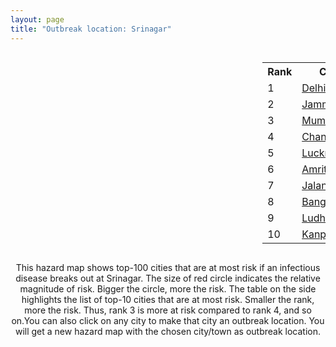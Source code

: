 ```yaml
---
layout: page
title: "Outbreak location: Srinagar"
---
```

<div style="width: 100%; overflow: auto;">
<div style="width: 75%; float: left;">
<div id="mapid">
<script src="https://buda-magenta.github.io/hazard_map/load_map.js"></script>

<script>
var marker_outbreak = L.marker([34.074744, 74.820444],{"autoPan": true}).addTo(map); marker_outbreak.bindTooltip("Srinagar").openTooltip();

var circle_1 = L.circle([28.651718, 77.221939], {"pane": "markerPane", "color": "red", "fill": true, "fillOpacity": 0.2, "fillRule": "evenodd", "lineCap": "round", "lineJoin": "round", "opacity": 1.0, "radius": 166592, "stroke": true, "weight": 3}).addTo(map);
circle_1.bindTooltip("Delhi<br>rank: 1<br>hazard index: 0.166592")
circle_1.bindPopup('<a href="https://buda-magenta.github.io/hazard_map/Delhi">Delhi</a>')

var circle_2 = L.circle([32.718561, 74.858092], {"pane": "markerPane", "color": "red", "fill": true, "fillOpacity": 0.2, "fillRule": "evenodd", "lineCap": "round", "lineJoin": "round", "opacity": 1.0, "radius": 147656, "stroke": true, "weight": 3}).addTo(map);
circle_2.bindTooltip("Jammu<br>rank: 2<br>hazard index: 0.147657")
circle_2.bindPopup('<a href="https://buda-magenta.github.io/hazard_map/Jammu">Jammu</a>')

var circle_3 = L.circle([19.075990, 72.877393], {"pane": "markerPane", "color": "red", "fill": true, "fillOpacity": 0.2, "fillRule": "evenodd", "lineCap": "round", "lineJoin": "round", "opacity": 1.0, "radius": 15763, "stroke": true, "weight": 3}).addTo(map);
circle_3.bindTooltip("Mumbai<br>rank: 3<br>hazard index: 0.015764")
circle_3.bindPopup('<a href="https://buda-magenta.github.io/hazard_map/Mumbai">Mumbai</a>')

var circle_4 = L.circle([30.733442, 76.779714], {"pane": "markerPane", "color": "red", "fill": true, "fillOpacity": 0.2, "fillRule": "evenodd", "lineCap": "round", "lineJoin": "round", "opacity": 1.0, "radius": 15520, "stroke": true, "weight": 3}).addTo(map);
circle_4.bindTooltip("Chandigarh<br>rank: 4<br>hazard index: 0.015520")
circle_4.bindPopup('<a href="https://buda-magenta.github.io/hazard_map/Chandigarh">Chandigarh</a>')

var circle_5 = L.circle([26.838100, 80.934600], {"pane": "markerPane", "color": "red", "fill": true, "fillOpacity": 0.2, "fillRule": "evenodd", "lineCap": "round", "lineJoin": "round", "opacity": 1.0, "radius": 6561, "stroke": true, "weight": 3}).addTo(map);
circle_5.bindTooltip("Lucknow<br>rank: 5<br>hazard index: 0.006561")
circle_5.bindPopup('<a href="https://buda-magenta.github.io/hazard_map/Lucknow">Lucknow</a>')

var circle_6 = L.circle([31.634308, 74.873679], {"pane": "markerPane", "color": "red", "fill": true, "fillOpacity": 0.2, "fillRule": "evenodd", "lineCap": "round", "lineJoin": "round", "opacity": 1.0, "radius": 6454, "stroke": true, "weight": 3}).addTo(map);
circle_6.bindTooltip("Amritsar<br>rank: 6<br>hazard index: 0.006455")
circle_6.bindPopup('<a href="https://buda-magenta.github.io/hazard_map/Amritsar">Amritsar</a>')

var circle_7 = L.circle([31.292011, 75.568058], {"pane": "markerPane", "color": "red", "fill": true, "fillOpacity": 0.2, "fillRule": "evenodd", "lineCap": "round", "lineJoin": "round", "opacity": 1.0, "radius": 5134, "stroke": true, "weight": 3}).addTo(map);
circle_7.bindTooltip("Jalandhar<br>rank: 7<br>hazard index: 0.005135")
circle_7.bindPopup('<a href="https://buda-magenta.github.io/hazard_map/Jalandhar">Jalandhar</a>')

var circle_8 = L.circle([12.979120, 77.591300], {"pane": "markerPane", "color": "red", "fill": true, "fillOpacity": 0.2, "fillRule": "evenodd", "lineCap": "round", "lineJoin": "round", "opacity": 1.0, "radius": 4652, "stroke": true, "weight": 3}).addTo(map);
circle_8.bindTooltip("Bangalore<br>rank: 8<br>hazard index: 0.004652")
circle_8.bindPopup('<a href="https://buda-magenta.github.io/hazard_map/Bangalore">Bangalore</a>')

var circle_9 = L.circle([30.909016, 75.851601], {"pane": "markerPane", "color": "red", "fill": true, "fillOpacity": 0.2, "fillRule": "evenodd", "lineCap": "round", "lineJoin": "round", "opacity": 1.0, "radius": 4503, "stroke": true, "weight": 3}).addTo(map);
circle_9.bindTooltip("Ludhiana<br>rank: 9<br>hazard index: 0.004503")
circle_9.bindPopup('<a href="https://buda-magenta.github.io/hazard_map/Ludhiana">Ludhiana</a>')

var circle_10 = L.circle([26.460914, 80.321759], {"pane": "markerPane", "color": "red", "fill": true, "fillOpacity": 0.2, "fillRule": "evenodd", "lineCap": "round", "lineJoin": "round", "opacity": 1.0, "radius": 3174, "stroke": true, "weight": 3}).addTo(map);
circle_10.bindTooltip("Kanpur<br>rank: 10<br>hazard index: 0.003174")
circle_10.bindPopup('<a href="https://buda-magenta.github.io/hazard_map/Kanpur">Kanpur</a>')

var circle_11 = L.circle([28.428262, 77.002700], {"pane": "markerPane", "color": "red", "fill": true, "fillOpacity": 0.2, "fillRule": "evenodd", "lineCap": "round", "lineJoin": "round", "opacity": 1.0, "radius": 2355, "stroke": true, "weight": 3}).addTo(map);
circle_11.bindTooltip("Gurgaon<br>rank: 11<br>hazard index: 0.002355")
circle_11.bindPopup('<a href="https://buda-magenta.github.io/hazard_map/Gurgaon">Gurgaon</a>')

var circle_12 = L.circle([32.301710, 75.658642], {"pane": "markerPane", "color": "red", "fill": true, "fillOpacity": 0.2, "fillRule": "evenodd", "lineCap": "round", "lineJoin": "round", "opacity": 1.0, "radius": 2247, "stroke": true, "weight": 3}).addTo(map);
circle_12.bindTooltip("Pathankot<br>rank: 12<br>hazard index: 0.002247")
circle_12.bindPopup('<a href="https://buda-magenta.github.io/hazard_map/Pathankot">Pathankot</a>')

var circle_13 = L.circle([28.402979, 77.310384], {"pane": "markerPane", "color": "red", "fill": true, "fillOpacity": 0.2, "fillRule": "evenodd", "lineCap": "round", "lineJoin": "round", "opacity": 1.0, "radius": 2161, "stroke": true, "weight": 3}).addTo(map);
circle_13.bindTooltip("Faridabad<br>rank: 13<br>hazard index: 0.002162")
circle_13.bindPopup('<a href="https://buda-magenta.github.io/hazard_map/Faridabad">Faridabad</a>')

var circle_14 = L.circle([22.541418, 88.357691], {"pane": "markerPane", "color": "red", "fill": true, "fillOpacity": 0.2, "fillRule": "evenodd", "lineCap": "round", "lineJoin": "round", "opacity": 1.0, "radius": 1867, "stroke": true, "weight": 3}).addTo(map);
circle_14.bindTooltip("Kolkata<br>rank: 14<br>hazard index: 0.001867")
circle_14.bindPopup('<a href="https://buda-magenta.github.io/hazard_map/Kolkata">Kolkata</a>')

var circle_15 = L.circle([25.531031, 78.652689], {"pane": "markerPane", "color": "red", "fill": true, "fillOpacity": 0.2, "fillRule": "evenodd", "lineCap": "round", "lineJoin": "round", "opacity": 1.0, "radius": 1779, "stroke": true, "weight": 3}).addTo(map);
circle_15.bindTooltip("Jhansi<br>rank: 15<br>hazard index: 0.001780")
circle_15.bindPopup('<a href="https://buda-magenta.github.io/hazard_map/Jhansi">Jhansi</a>')

var circle_16 = L.circle([28.901090, 76.580194], {"pane": "markerPane", "color": "red", "fill": true, "fillOpacity": 0.2, "fillRule": "evenodd", "lineCap": "round", "lineJoin": "round", "opacity": 1.0, "radius": 1714, "stroke": true, "weight": 3}).addTo(map);
circle_16.bindTooltip("Rohtak<br>rank: 16<br>hazard index: 0.001714")
circle_16.bindPopup('<a href="https://buda-magenta.github.io/hazard_map/Rohtak">Rohtak</a>')

var circle_17 = L.circle([23.021624, 72.579707], {"pane": "markerPane", "color": "red", "fill": true, "fillOpacity": 0.2, "fillRule": "evenodd", "lineCap": "round", "lineJoin": "round", "opacity": 1.0, "radius": 1599, "stroke": true, "weight": 3}).addTo(map);
circle_17.bindTooltip("Ahmedabad<br>rank: 17<br>hazard index: 0.001599")
circle_17.bindPopup('<a href="https://buda-magenta.github.io/hazard_map/Ahmedabad">Ahmedabad</a>')

var circle_18 = L.circle([28.863842, 78.805778], {"pane": "markerPane", "color": "red", "fill": true, "fillOpacity": 0.2, "fillRule": "evenodd", "lineCap": "round", "lineJoin": "round", "opacity": 1.0, "radius": 1502, "stroke": true, "weight": 3}).addTo(map);
circle_18.bindTooltip("Moradabad<br>rank: 18<br>hazard index: 0.001502")
circle_18.bindPopup('<a href="https://buda-magenta.github.io/hazard_map/Moradabad">Moradabad</a>')

var circle_19 = L.circle([30.325565, 78.043681], {"pane": "markerPane", "color": "red", "fill": true, "fillOpacity": 0.2, "fillRule": "evenodd", "lineCap": "round", "lineJoin": "round", "opacity": 1.0, "radius": 1500, "stroke": true, "weight": 3}).addTo(map);
circle_19.bindTooltip("Dehradun<br>rank: 19<br>hazard index: 0.001501")
circle_19.bindPopup('<a href="https://buda-magenta.github.io/hazard_map/Dehradun">Dehradun</a>')

var circle_20 = L.circle([29.000653, 77.768229], {"pane": "markerPane", "color": "red", "fill": true, "fillOpacity": 0.2, "fillRule": "evenodd", "lineCap": "round", "lineJoin": "round", "opacity": 1.0, "radius": 1450, "stroke": true, "weight": 3}).addTo(map);
circle_20.bindTooltip("Meerut<br>rank: 20<br>hazard index: 0.001451")
circle_20.bindPopup('<a href="https://buda-magenta.github.io/hazard_map/Meerut">Meerut</a>')

var circle_21 = L.circle([29.988077, 77.508130], {"pane": "markerPane", "color": "red", "fill": true, "fillOpacity": 0.2, "fillRule": "evenodd", "lineCap": "round", "lineJoin": "round", "opacity": 1.0, "radius": 1120, "stroke": true, "weight": 3}).addTo(map);
circle_21.bindTooltip("Saharanpur<br>rank: 21<br>hazard index: 0.001120")
circle_21.bindPopup('<a href="https://buda-magenta.github.io/hazard_map/Saharanpur">Saharanpur</a>')

var circle_22 = L.circle([25.609324, 85.123525], {"pane": "markerPane", "color": "red", "fill": true, "fillOpacity": 0.2, "fillRule": "evenodd", "lineCap": "round", "lineJoin": "round", "opacity": 1.0, "radius": 1081, "stroke": true, "weight": 3}).addTo(map);
circle_22.bindTooltip("Patna<br>rank: 22<br>hazard index: 0.001081")
circle_22.bindPopup('<a href="https://buda-magenta.github.io/hazard_map/Patna">Patna</a>')

var circle_23 = L.circle([27.175255, 78.009816], {"pane": "markerPane", "color": "red", "fill": true, "fillOpacity": 0.2, "fillRule": "evenodd", "lineCap": "round", "lineJoin": "round", "opacity": 1.0, "radius": 1053, "stroke": true, "weight": 3}).addTo(map);
circle_23.bindTooltip("Agra<br>rank: 23<br>hazard index: 0.001054")
circle_23.bindPopup('<a href="https://buda-magenta.github.io/hazard_map/Agra">Agra</a>')

var circle_24 = L.circle([17.388786, 78.461065], {"pane": "markerPane", "color": "red", "fill": true, "fillOpacity": 0.2, "fillRule": "evenodd", "lineCap": "round", "lineJoin": "round", "opacity": 1.0, "radius": 1053, "stroke": true, "weight": 3}).addTo(map);
circle_24.bindTooltip("Hyderabad<br>rank: 24<br>hazard index: 0.001053")
circle_24.bindPopup('<a href="https://buda-magenta.github.io/hazard_map/Hyderabad">Hyderabad</a>')

var circle_25 = L.circle([26.915458, 75.818982], {"pane": "markerPane", "color": "red", "fill": true, "fillOpacity": 0.2, "fillRule": "evenodd", "lineCap": "round", "lineJoin": "round", "opacity": 1.0, "radius": 1022, "stroke": true, "weight": 3}).addTo(map);
circle_25.bindTooltip("Jaipur<br>rank: 25<br>hazard index: 0.001022")
circle_25.bindPopup('<a href="https://buda-magenta.github.io/hazard_map/Jaipur">Jaipur</a>')

var circle_26 = L.circle([27.876990, 78.137290], {"pane": "markerPane", "color": "red", "fill": true, "fillOpacity": 0.2, "fillRule": "evenodd", "lineCap": "round", "lineJoin": "round", "opacity": 1.0, "radius": 964, "stroke": true, "weight": 3}).addTo(map);
circle_26.bindTooltip("Aligarh<br>rank: 26<br>hazard index: 0.000964")
circle_26.bindPopup('<a href="https://buda-magenta.github.io/hazard_map/Aligarh">Aligarh</a>')

var circle_27 = L.circle([29.003314, 77.016732], {"pane": "markerPane", "color": "red", "fill": true, "fillOpacity": 0.2, "fillRule": "evenodd", "lineCap": "round", "lineJoin": "round", "opacity": 1.0, "radius": 957, "stroke": true, "weight": 3}).addTo(map);
circle_27.bindTooltip("Sonipat<br>rank: 27<br>hazard index: 0.000957")
circle_27.bindPopup('<a href="https://buda-magenta.github.io/hazard_map/Sonipat">Sonipat</a>')

var circle_28 = L.circle([28.733400, 77.298600], {"pane": "markerPane", "color": "red", "fill": true, "fillOpacity": 0.2, "fillRule": "evenodd", "lineCap": "round", "lineJoin": "round", "opacity": 1.0, "radius": 951, "stroke": true, "weight": 3}).addTo(map);
circle_28.bindTooltip("Loni<br>rank: 28<br>hazard index: 0.000951")
circle_28.bindPopup('<a href="https://buda-magenta.github.io/hazard_map/Loni">Loni</a>')

var circle_29 = L.circle([13.083694, 80.270186], {"pane": "markerPane", "color": "red", "fill": true, "fillOpacity": 0.2, "fillRule": "evenodd", "lineCap": "round", "lineJoin": "round", "opacity": 1.0, "radius": 917, "stroke": true, "weight": 3}).addTo(map);
circle_29.bindTooltip("Chennai<br>rank: 29<br>hazard index: 0.000918")
circle_29.bindPopup('<a href="https://buda-magenta.github.io/hazard_map/Chennai">Chennai</a>')

var circle_30 = L.circle([18.521428, 73.854454], {"pane": "markerPane", "color": "red", "fill": true, "fillOpacity": 0.2, "fillRule": "evenodd", "lineCap": "round", "lineJoin": "round", "opacity": 1.0, "radius": 895, "stroke": true, "weight": 3}).addTo(map);
circle_30.bindTooltip("Pune<br>rank: 30<br>hazard index: 0.000896")
circle_30.bindPopup('<a href="https://buda-magenta.github.io/hazard_map/Pune">Pune</a>')

var circle_31 = L.circle([19.194329, 72.970178], {"pane": "markerPane", "color": "red", "fill": true, "fillOpacity": 0.2, "fillRule": "evenodd", "lineCap": "round", "lineJoin": "round", "opacity": 1.0, "radius": 881, "stroke": true, "weight": 3}).addTo(map);
circle_31.bindTooltip("Thane<br>rank: 31<br>hazard index: 0.000882")
circle_31.bindPopup('<a href="https://buda-magenta.github.io/hazard_map/Thane">Thane</a>')

var circle_32 = L.circle([25.438130, 81.833800], {"pane": "markerPane", "color": "red", "fill": true, "fillOpacity": 0.2, "fillRule": "evenodd", "lineCap": "round", "lineJoin": "round", "opacity": 1.0, "radius": 769, "stroke": true, "weight": 3}).addTo(map);
circle_32.bindTooltip("Allahabad<br>rank: 32<br>hazard index: 0.000769")
circle_32.bindPopup('<a href="https://buda-magenta.github.io/hazard_map/Allahabad">Allahabad</a>')

var circle_33 = L.circle([28.660965, 76.834676], {"pane": "markerPane", "color": "red", "fill": true, "fillOpacity": 0.2, "fillRule": "evenodd", "lineCap": "round", "lineJoin": "round", "opacity": 1.0, "radius": 755, "stroke": true, "weight": 3}).addTo(map);
circle_33.bindTooltip("Bahadurgarh<br>rank: 33<br>hazard index: 0.000756")
circle_33.bindPopup('<a href="https://buda-magenta.github.io/hazard_map/Bahadurgarh">Bahadurgarh</a>')

var circle_34 = L.circle([29.391275, 76.977168], {"pane": "markerPane", "color": "red", "fill": true, "fillOpacity": 0.2, "fillRule": "evenodd", "lineCap": "round", "lineJoin": "round", "opacity": 1.0, "radius": 699, "stroke": true, "weight": 3}).addTo(map);
circle_34.bindTooltip("Panipat<br>rank: 34<br>hazard index: 0.000700")
circle_34.bindPopup('<a href="https://buda-magenta.github.io/hazard_map/Panipat">Panipat</a>')

var circle_35 = L.circle([26.296772, 73.035143], {"pane": "markerPane", "color": "red", "fill": true, "fillOpacity": 0.2, "fillRule": "evenodd", "lineCap": "round", "lineJoin": "round", "opacity": 1.0, "radius": 676, "stroke": true, "weight": 3}).addTo(map);
circle_35.bindTooltip("Jodhpur<br>rank: 35<br>hazard index: 0.000676")
circle_35.bindPopup('<a href="https://buda-magenta.github.io/hazard_map/Jodhpur">Jodhpur</a>')

var circle_36 = L.circle([30.384367, 76.770421], {"pane": "markerPane", "color": "red", "fill": true, "fillOpacity": 0.2, "fillRule": "evenodd", "lineCap": "round", "lineJoin": "round", "opacity": 1.0, "radius": 656, "stroke": true, "weight": 3}).addTo(map);
circle_36.bindTooltip("Ambala<br>rank: 36<br>hazard index: 0.000656")
circle_36.bindPopup('<a href="https://buda-magenta.github.io/hazard_map/Ambala">Ambala</a>')

var circle_37 = L.circle([30.883006, 75.869732], {"pane": "markerPane", "color": "red", "fill": true, "fillOpacity": 0.2, "fillRule": "evenodd", "lineCap": "round", "lineJoin": "round", "opacity": 1.0, "radius": 654, "stroke": true, "weight": 3}).addTo(map);
circle_37.bindTooltip("S.A.S. Nagar<br>rank: 37<br>hazard index: 0.000654")
circle_37.bindPopup('<a href="https://buda-magenta.github.io/hazard_map/S.A.S._Nagar">S.A.S. Nagar</a>')

var circle_38 = L.circle([28.753900, 77.399900], {"pane": "markerPane", "color": "red", "fill": true, "fillOpacity": 0.2, "fillRule": "evenodd", "lineCap": "round", "lineJoin": "round", "opacity": 1.0, "radius": 639, "stroke": true, "weight": 3}).addTo(map);
circle_38.bindTooltip("Khora<br>rank: 38<br>hazard index: 0.000640")
circle_38.bindPopup('<a href="https://buda-magenta.github.io/hazard_map/Khora">Khora</a>')

var circle_39 = L.circle([25.335649, 83.007629], {"pane": "markerPane", "color": "red", "fill": true, "fillOpacity": 0.2, "fillRule": "evenodd", "lineCap": "round", "lineJoin": "round", "opacity": 1.0, "radius": 557, "stroke": true, "weight": 3}).addTo(map);
circle_39.bindTooltip("Varanasi<br>rank: 39<br>hazard index: 0.000557")
circle_39.bindPopup('<a href="https://buda-magenta.github.io/hazard_map/Varanasi">Varanasi</a>')

var circle_40 = L.circle([29.301826, 76.338471], {"pane": "markerPane", "color": "red", "fill": true, "fillOpacity": 0.2, "fillRule": "evenodd", "lineCap": "round", "lineJoin": "round", "opacity": 1.0, "radius": 542, "stroke": true, "weight": 3}).addTo(map);
circle_40.bindTooltip("Jind<br>rank: 40<br>hazard index: 0.000543")
circle_40.bindPopup('<a href="https://buda-magenta.github.io/hazard_map/Jind">Jind</a>')

var circle_41 = L.circle([28.457876, 79.405571], {"pane": "markerPane", "color": "red", "fill": true, "fillOpacity": 0.2, "fillRule": "evenodd", "lineCap": "round", "lineJoin": "round", "opacity": 1.0, "radius": 537, "stroke": true, "weight": 3}).addTo(map);
circle_41.bindTooltip("Bareilly<br>rank: 41<br>hazard index: 0.000538")
circle_41.bindPopup('<a href="https://buda-magenta.github.io/hazard_map/Bareilly">Bareilly</a>')

var circle_42 = L.circle([15.398403, 73.812918], {"pane": "markerPane", "color": "red", "fill": true, "fillOpacity": 0.2, "fillRule": "evenodd", "lineCap": "round", "lineJoin": "round", "opacity": 1.0, "radius": 534, "stroke": true, "weight": 3}).addTo(map);
circle_42.bindTooltip("Vasco Da Gama<br>rank: 42<br>hazard index: 0.000534")
circle_42.bindPopup('<a href="https://buda-magenta.github.io/hazard_map/Vasco_Da_Gama">Vasco Da Gama</a>')

var circle_43 = L.circle([26.180598, 91.753943], {"pane": "markerPane", "color": "red", "fill": true, "fillOpacity": 0.2, "fillRule": "evenodd", "lineCap": "round", "lineJoin": "round", "opacity": 1.0, "radius": 524, "stroke": true, "weight": 3}).addTo(map);
circle_43.bindTooltip("Guwahati<br>rank: 43<br>hazard index: 0.000525")
circle_43.bindPopup('<a href="https://buda-magenta.github.io/hazard_map/Guwahati">Guwahati</a>')

var circle_44 = L.circle([29.448006, 77.740685], {"pane": "markerPane", "color": "red", "fill": true, "fillOpacity": 0.2, "fillRule": "evenodd", "lineCap": "round", "lineJoin": "round", "opacity": 1.0, "radius": 518, "stroke": true, "weight": 3}).addTo(map);
circle_44.bindTooltip("Muzaffarnagar<br>rank: 44<br>hazard index: 0.000518")
circle_44.bindPopup('<a href="https://buda-magenta.github.io/hazard_map/Muzaffarnagar">Muzaffarnagar</a>')

var circle_45 = L.circle([31.608574, 75.846442], {"pane": "markerPane", "color": "red", "fill": true, "fillOpacity": 0.2, "fillRule": "evenodd", "lineCap": "round", "lineJoin": "round", "opacity": 1.0, "radius": 504, "stroke": true, "weight": 3}).addTo(map);
circle_45.bindTooltip("Hoshiarpur<br>rank: 45<br>hazard index: 0.000504")
circle_45.bindPopup('<a href="https://buda-magenta.github.io/hazard_map/Hoshiarpur">Hoshiarpur</a>')

var circle_46 = L.circle([28.740613, 77.835426], {"pane": "markerPane", "color": "red", "fill": true, "fillOpacity": 0.2, "fillRule": "evenodd", "lineCap": "round", "lineJoin": "round", "opacity": 1.0, "radius": 489, "stroke": true, "weight": 3}).addTo(map);
circle_46.bindTooltip("Hapur<br>rank: 46<br>hazard index: 0.000490")
circle_46.bindPopup('<a href="https://buda-magenta.github.io/hazard_map/Hapur">Hapur</a>')

var circle_47 = L.circle([29.680327, 76.989625], {"pane": "markerPane", "color": "red", "fill": true, "fillOpacity": 0.2, "fillRule": "evenodd", "lineCap": "round", "lineJoin": "round", "opacity": 1.0, "radius": 481, "stroke": true, "weight": 3}).addTo(map);
circle_47.bindTooltip("Karnal<br>rank: 47<br>hazard index: 0.000481")
circle_47.bindPopup('<a href="https://buda-magenta.github.io/hazard_map/Karnal">Karnal</a>')

var circle_48 = L.circle([28.570784, 77.327107], {"pane": "markerPane", "color": "red", "fill": true, "fillOpacity": 0.2, "fillRule": "evenodd", "lineCap": "round", "lineJoin": "round", "opacity": 1.0, "radius": 474, "stroke": true, "weight": 3}).addTo(map);
circle_48.bindTooltip("Noida<br>rank: 48<br>hazard index: 0.000474")
circle_48.bindPopup('<a href="https://buda-magenta.github.io/hazard_map/Noida">Noida</a>')

var circle_49 = L.circle([23.258486, 77.401989], {"pane": "markerPane", "color": "red", "fill": true, "fillOpacity": 0.2, "fillRule": "evenodd", "lineCap": "round", "lineJoin": "round", "opacity": 1.0, "radius": 464, "stroke": true, "weight": 3}).addTo(map);
circle_49.bindTooltip("Bhopal<br>rank: 49<br>hazard index: 0.000465")
circle_49.bindPopup('<a href="https://buda-magenta.github.io/hazard_map/Bhopal">Bhopal</a>')

var circle_50 = L.circle([28.794068, 79.185930], {"pane": "markerPane", "color": "red", "fill": true, "fillOpacity": 0.2, "fillRule": "evenodd", "lineCap": "round", "lineJoin": "round", "opacity": 1.0, "radius": 440, "stroke": true, "weight": 3}).addTo(map);
circle_50.bindTooltip("Rampur<br>rank: 50<br>hazard index: 0.000441")
circle_50.bindPopup('<a href="https://buda-magenta.github.io/hazard_map/Rampur">Rampur</a>')

var circle_51 = L.circle([21.149813, 79.082056], {"pane": "markerPane", "color": "red", "fill": true, "fillOpacity": 0.2, "fillRule": "evenodd", "lineCap": "round", "lineJoin": "round", "opacity": 1.0, "radius": 435, "stroke": true, "weight": 3}).addTo(map);
circle_51.bindTooltip("Nagpur<br>rank: 51<br>hazard index: 0.000436")
circle_51.bindPopup('<a href="https://buda-magenta.github.io/hazard_map/Nagpur">Nagpur</a>')

var circle_52 = L.circle([27.177366, 78.389912], {"pane": "markerPane", "color": "red", "fill": true, "fillOpacity": 0.2, "fillRule": "evenodd", "lineCap": "round", "lineJoin": "round", "opacity": 1.0, "radius": 431, "stroke": true, "weight": 3}).addTo(map);
circle_52.bindTooltip("Firozabad<br>rank: 52<br>hazard index: 0.000432")
circle_52.bindPopup('<a href="https://buda-magenta.github.io/hazard_map/Firozabad">Firozabad</a>')

var circle_53 = L.circle([20.266777, 85.843559], {"pane": "markerPane", "color": "red", "fill": true, "fillOpacity": 0.2, "fillRule": "evenodd", "lineCap": "round", "lineJoin": "round", "opacity": 1.0, "radius": 424, "stroke": true, "weight": 3}).addTo(map);
circle_53.bindTooltip("Bhubaneswar<br>rank: 53<br>hazard index: 0.000424")
circle_53.bindPopup('<a href="https://buda-magenta.github.io/hazard_map/Bhubaneswar">Bhubaneswar</a>')

var circle_54 = L.circle([27.633333, 77.583333], {"pane": "markerPane", "color": "red", "fill": true, "fillOpacity": 0.2, "fillRule": "evenodd", "lineCap": "round", "lineJoin": "round", "opacity": 1.0, "radius": 404, "stroke": true, "weight": 3}).addTo(map);
circle_54.bindTooltip("Mathura<br>rank: 54<br>hazard index: 0.000404")
circle_54.bindPopup('<a href="https://buda-magenta.github.io/hazard_map/Mathura">Mathura</a>')

var circle_55 = L.circle([28.015929, 73.317137], {"pane": "markerPane", "color": "red", "fill": true, "fillOpacity": 0.2, "fillRule": "evenodd", "lineCap": "round", "lineJoin": "round", "opacity": 1.0, "radius": 398, "stroke": true, "weight": 3}).addTo(map);
circle_55.bindTooltip("Bikaner<br>rank: 55<br>hazard index: 0.000398")
circle_55.bindPopup('<a href="https://buda-magenta.github.io/hazard_map/Bikaner">Bikaner</a>')

var circle_56 = L.circle([23.370035, 85.325013], {"pane": "markerPane", "color": "red", "fill": true, "fillOpacity": 0.2, "fillRule": "evenodd", "lineCap": "round", "lineJoin": "round", "opacity": 1.0, "radius": 385, "stroke": true, "weight": 3}).addTo(map);
circle_56.bindTooltip("Ranchi<br>rank: 56<br>hazard index: 0.000386")
circle_56.bindPopup('<a href="https://buda-magenta.github.io/hazard_map/Ranchi">Ranchi</a>')

var circle_57 = L.circle([29.938447, 78.145298], {"pane": "markerPane", "color": "red", "fill": true, "fillOpacity": 0.2, "fillRule": "evenodd", "lineCap": "round", "lineJoin": "round", "opacity": 1.0, "radius": 357, "stroke": true, "weight": 3}).addTo(map);
circle_57.bindTooltip("Haridwar<br>rank: 57<br>hazard index: 0.000357")
circle_57.bindPopup('<a href="https://buda-magenta.github.io/hazard_map/Haridwar">Haridwar</a>')

var circle_58 = L.circle([30.179115, 75.047102], {"pane": "markerPane", "color": "red", "fill": true, "fillOpacity": 0.2, "fillRule": "evenodd", "lineCap": "round", "lineJoin": "round", "opacity": 1.0, "radius": 341, "stroke": true, "weight": 3}).addTo(map);
circle_58.bindTooltip("Bathinda<br>rank: 58<br>hazard index: 0.000342")
circle_58.bindPopup('<a href="https://buda-magenta.github.io/hazard_map/Bathinda">Bathinda</a>')

var circle_59 = L.circle([26.698885, 88.320030], {"pane": "markerPane", "color": "red", "fill": true, "fillOpacity": 0.2, "fillRule": "evenodd", "lineCap": "round", "lineJoin": "round", "opacity": 1.0, "radius": 340, "stroke": true, "weight": 3}).addTo(map);
circle_59.bindTooltip("Bagdogra<br>rank: 59<br>hazard index: 0.000340")
circle_59.bindPopup('<a href="https://buda-magenta.github.io/hazard_map/Bagdogra">Bagdogra</a>')

var circle_60 = L.circle([22.720362, 75.868200], {"pane": "markerPane", "color": "red", "fill": true, "fillOpacity": 0.2, "fillRule": "evenodd", "lineCap": "round", "lineJoin": "round", "opacity": 1.0, "radius": 321, "stroke": true, "weight": 3}).addTo(map);
circle_60.bindTooltip("Indore<br>rank: 60<br>hazard index: 0.000322")
circle_60.bindPopup('<a href="https://buda-magenta.github.io/hazard_map/Indore">Indore</a>')

var circle_61 = L.circle([21.170200, 72.831100], {"pane": "markerPane", "color": "red", "fill": true, "fillOpacity": 0.2, "fillRule": "evenodd", "lineCap": "round", "lineJoin": "round", "opacity": 1.0, "radius": 321, "stroke": true, "weight": 3}).addTo(map);
circle_61.bindTooltip("Surat<br>rank: 61<br>hazard index: 0.000322")
circle_61.bindPopup('<a href="https://buda-magenta.github.io/hazard_map/Surat">Surat</a>')

var circle_62 = L.circle([28.195647, 76.616518], {"pane": "markerPane", "color": "red", "fill": true, "fillOpacity": 0.2, "fillRule": "evenodd", "lineCap": "round", "lineJoin": "round", "opacity": 1.0, "radius": 320, "stroke": true, "weight": 3}).addTo(map);
circle_62.bindTooltip("Rewari<br>rank: 62<br>hazard index: 0.000321")
circle_62.bindPopup('<a href="https://buda-magenta.github.io/hazard_map/Rewari">Rewari</a>')

var circle_63 = L.circle([31.819303, 75.199994], {"pane": "markerPane", "color": "red", "fill": true, "fillOpacity": 0.2, "fillRule": "evenodd", "lineCap": "round", "lineJoin": "round", "opacity": 1.0, "radius": 320, "stroke": true, "weight": 3}).addTo(map);
circle_63.bindTooltip("Batala<br>rank: 63<br>hazard index: 0.000320")
circle_63.bindPopup('<a href="https://buda-magenta.github.io/hazard_map/Batala">Batala</a>')

var circle_64 = L.circle([28.793170, 76.139128], {"pane": "markerPane", "color": "red", "fill": true, "fillOpacity": 0.2, "fillRule": "evenodd", "lineCap": "round", "lineJoin": "round", "opacity": 1.0, "radius": 316, "stroke": true, "weight": 3}).addTo(map);
circle_64.bindTooltip("Bhiwani<br>rank: 64<br>hazard index: 0.000317")
circle_64.bindPopup('<a href="https://buda-magenta.github.io/hazard_map/Bhiwani">Bhiwani</a>')

var circle_65 = L.circle([30.209087, 76.339872], {"pane": "markerPane", "color": "red", "fill": true, "fillOpacity": 0.2, "fillRule": "evenodd", "lineCap": "round", "lineJoin": "round", "opacity": 1.0, "radius": 308, "stroke": true, "weight": 3}).addTo(map);
circle_65.bindTooltip("Patiala<br>rank: 65<br>hazard index: 0.000309")
circle_65.bindPopup('<a href="https://buda-magenta.github.io/hazard_map/Patiala">Patiala</a>')

var circle_66 = L.circle([29.168807, 75.746110], {"pane": "markerPane", "color": "red", "fill": true, "fillOpacity": 0.2, "fillRule": "evenodd", "lineCap": "round", "lineJoin": "round", "opacity": 1.0, "radius": 299, "stroke": true, "weight": 3}).addTo(map);
circle_66.bindTooltip("Hisar<br>rank: 66<br>hazard index: 0.000300")
circle_66.bindPopup('<a href="https://buda-magenta.github.io/hazard_map/Hisar">Hisar</a>')

var circle_67 = L.circle([26.203725, 78.157363], {"pane": "markerPane", "color": "red", "fill": true, "fillOpacity": 0.2, "fillRule": "evenodd", "lineCap": "round", "lineJoin": "round", "opacity": 1.0, "radius": 286, "stroke": true, "weight": 3}).addTo(map);
circle_67.bindTooltip("Gwalior<br>rank: 67<br>hazard index: 0.000287")
circle_67.bindPopup('<a href="https://buda-magenta.github.io/hazard_map/Gwalior">Gwalior</a>')

var circle_68 = L.circle([9.931308, 76.267414], {"pane": "markerPane", "color": "red", "fill": true, "fillOpacity": 0.2, "fillRule": "evenodd", "lineCap": "round", "lineJoin": "round", "opacity": 1.0, "radius": 278, "stroke": true, "weight": 3}).addTo(map);
circle_68.bindTooltip("Kochi<br>rank: 68<br>hazard index: 0.000278")
circle_68.bindPopup('<a href="https://buda-magenta.github.io/hazard_map/Kochi">Kochi</a>')

var circle_69 = L.circle([27.639077, 76.614452], {"pane": "markerPane", "color": "red", "fill": true, "fillOpacity": 0.2, "fillRule": "evenodd", "lineCap": "round", "lineJoin": "round", "opacity": 1.0, "radius": 267, "stroke": true, "weight": 3}).addTo(map);
circle_69.bindTooltip("Alwar<br>rank: 69<br>hazard index: 0.000267")
circle_69.bindPopup('<a href="https://buda-magenta.github.io/hazard_map/Alwar">Alwar</a>')

var circle_70 = L.circle([25.196826, 76.000893], {"pane": "markerPane", "color": "red", "fill": true, "fillOpacity": 0.2, "fillRule": "evenodd", "lineCap": "round", "lineJoin": "round", "opacity": 1.0, "radius": 256, "stroke": true, "weight": 3}).addTo(map);
circle_70.bindTooltip("Kota<br>rank: 70<br>hazard index: 0.000256")
circle_70.bindPopup('<a href="https://buda-magenta.github.io/hazard_map/Kota">Kota</a>')

var circle_71 = L.circle([28.923397, 78.488317], {"pane": "markerPane", "color": "red", "fill": true, "fillOpacity": 0.2, "fillRule": "evenodd", "lineCap": "round", "lineJoin": "round", "opacity": 1.0, "radius": 252, "stroke": true, "weight": 3}).addTo(map);
circle_71.bindTooltip("Amroha<br>rank: 71<br>hazard index: 0.000253")
circle_71.bindPopup('<a href="https://buda-magenta.github.io/hazard_map/Amroha">Amroha</a>')

var circle_72 = L.circle([21.237947, 81.633683], {"pane": "markerPane", "color": "red", "fill": true, "fillOpacity": 0.2, "fillRule": "evenodd", "lineCap": "round", "lineJoin": "round", "opacity": 1.0, "radius": 242, "stroke": true, "weight": 3}).addTo(map);
circle_72.bindTooltip("Raipur<br>rank: 72<br>hazard index: 0.000242")
circle_72.bindPopup('<a href="https://buda-magenta.github.io/hazard_map/Raipur">Raipur</a>')

var circle_73 = L.circle([29.500882, 77.348383], {"pane": "markerPane", "color": "red", "fill": true, "fillOpacity": 0.2, "fillRule": "evenodd", "lineCap": "round", "lineJoin": "round", "opacity": 1.0, "radius": 225, "stroke": true, "weight": 3}).addTo(map);
circle_73.bindTooltip("Shamli<br>rank: 73<br>hazard index: 0.000225")
circle_73.bindPopup('<a href="https://buda-magenta.github.io/hazard_map/Shamli">Shamli</a>')

var circle_74 = L.circle([22.297314, 73.194257], {"pane": "markerPane", "color": "red", "fill": true, "fillOpacity": 0.2, "fillRule": "evenodd", "lineCap": "round", "lineJoin": "round", "opacity": 1.0, "radius": 221, "stroke": true, "weight": 3}).addTo(map);
circle_74.bindTooltip("Vadodara<br>rank: 74<br>hazard index: 0.000222")
circle_74.bindPopup('<a href="https://buda-magenta.github.io/hazard_map/Vadodara">Vadodara</a>')

var circle_75 = L.circle([18.627929, 73.800983], {"pane": "markerPane", "color": "red", "fill": true, "fillOpacity": 0.2, "fillRule": "evenodd", "lineCap": "round", "lineJoin": "round", "opacity": 1.0, "radius": 221, "stroke": true, "weight": 3}).addTo(map);
circle_75.bindTooltip("Pimpri Chinchwad<br>rank: 75<br>hazard index: 0.000221")
circle_75.bindPopup('<a href="https://buda-magenta.github.io/hazard_map/Pimpri_Chinchwad">Pimpri Chinchwad</a>')

var circle_76 = L.circle([12.305183, 76.655361], {"pane": "markerPane", "color": "red", "fill": true, "fillOpacity": 0.2, "fillRule": "evenodd", "lineCap": "round", "lineJoin": "round", "opacity": 1.0, "radius": 218, "stroke": true, "weight": 3}).addTo(map);
circle_76.bindTooltip("Mysore<br>rank: 76<br>hazard index: 0.000219")
circle_76.bindPopup('<a href="https://buda-magenta.github.io/hazard_map/Mysore">Mysore</a>')

var circle_77 = L.circle([20.011247, 73.790236], {"pane": "markerPane", "color": "red", "fill": true, "fillOpacity": 0.2, "fillRule": "evenodd", "lineCap": "round", "lineJoin": "round", "opacity": 1.0, "radius": 216, "stroke": true, "weight": 3}).addTo(map);
circle_77.bindTooltip("Nashik<br>rank: 77<br>hazard index: 0.000217")
circle_77.bindPopup('<a href="https://buda-magenta.github.io/hazard_map/Nashik">Nashik</a>')

var circle_78 = L.circle([27.265212, 77.369126], {"pane": "markerPane", "color": "red", "fill": true, "fillOpacity": 0.2, "fillRule": "evenodd", "lineCap": "round", "lineJoin": "round", "opacity": 1.0, "radius": 216, "stroke": true, "weight": 3}).addTo(map);
circle_78.bindTooltip("Bharatpur<br>rank: 78<br>hazard index: 0.000217")
circle_78.bindPopup('<a href="https://buda-magenta.github.io/hazard_map/Bharatpur">Bharatpur</a>')

var circle_79 = L.circle([29.154148, 77.305954], {"pane": "markerPane", "color": "red", "fill": true, "fillOpacity": 0.2, "fillRule": "evenodd", "lineCap": "round", "lineJoin": "round", "opacity": 1.0, "radius": 214, "stroke": true, "weight": 3}).addTo(map);
circle_79.bindTooltip("Baraut<br>rank: 79<br>hazard index: 0.000214")
circle_79.bindPopup('<a href="https://buda-magenta.github.io/hazard_map/Baraut">Baraut</a>')

var circle_80 = L.circle([26.671329, 83.364583], {"pane": "markerPane", "color": "red", "fill": true, "fillOpacity": 0.2, "fillRule": "evenodd", "lineCap": "round", "lineJoin": "round", "opacity": 1.0, "radius": 211, "stroke": true, "weight": 3}).addTo(map);
circle_80.bindTooltip("Gorakhpur<br>rank: 80<br>hazard index: 0.000211")
circle_80.bindPopup('<a href="https://buda-magenta.github.io/hazard_map/Gorakhpur">Gorakhpur</a>')

var circle_81 = L.circle([30.129326, 77.245483], {"pane": "markerPane", "color": "red", "fill": true, "fillOpacity": 0.2, "fillRule": "evenodd", "lineCap": "round", "lineJoin": "round", "opacity": 1.0, "radius": 200, "stroke": true, "weight": 3}).addTo(map);
circle_81.bindTooltip("Jagadhri<br>rank: 81<br>hazard index: 0.000201")
circle_81.bindPopup('<a href="https://buda-magenta.github.io/hazard_map/Jagadhri">Jagadhri</a>')

var circle_82 = L.circle([17.723128, 83.301284], {"pane": "markerPane", "color": "red", "fill": true, "fillOpacity": 0.2, "fillRule": "evenodd", "lineCap": "round", "lineJoin": "round", "opacity": 1.0, "radius": 200, "stroke": true, "weight": 3}).addTo(map);
circle_82.bindTooltip("Visakhapatnam<br>rank: 82<br>hazard index: 0.000200")
circle_82.bindPopup('<a href="https://buda-magenta.github.io/hazard_map/Visakhapatnam">Visakhapatnam</a>')

var circle_83 = L.circle([31.385241, 75.305523], {"pane": "markerPane", "color": "red", "fill": true, "fillOpacity": 0.2, "fillRule": "evenodd", "lineCap": "round", "lineJoin": "round", "opacity": 1.0, "radius": 196, "stroke": true, "weight": 3}).addTo(map);
circle_83.bindTooltip("Kapurthala<br>rank: 83<br>hazard index: 0.000197")
circle_83.bindPopup('<a href="https://buda-magenta.github.io/hazard_map/Kapurthala">Kapurthala</a>')

var circle_84 = L.circle([19.439885, 72.880383], {"pane": "markerPane", "color": "red", "fill": true, "fillOpacity": 0.2, "fillRule": "evenodd", "lineCap": "round", "lineJoin": "round", "opacity": 1.0, "radius": 189, "stroke": true, "weight": 3}).addTo(map);
circle_84.bindTooltip("Vasai<br>rank: 84<br>hazard index: 0.000190")
circle_84.bindPopup('<a href="https://buda-magenta.github.io/hazard_map/Vasai">Vasai</a>')

var circle_85 = L.circle([24.578721, 73.686257], {"pane": "markerPane", "color": "red", "fill": true, "fillOpacity": 0.2, "fillRule": "evenodd", "lineCap": "round", "lineJoin": "round", "opacity": 1.0, "radius": 185, "stroke": true, "weight": 3}).addTo(map);
circle_85.bindTooltip("Udaipur<br>rank: 85<br>hazard index: 0.000185")
circle_85.bindPopup('<a href="https://buda-magenta.github.io/hazard_map/Udaipur">Udaipur</a>')

var circle_86 = L.circle([26.250000, 81.250000], {"pane": "markerPane", "color": "red", "fill": true, "fillOpacity": 0.2, "fillRule": "evenodd", "lineCap": "round", "lineJoin": "round", "opacity": 1.0, "radius": 183, "stroke": true, "weight": 3}).addTo(map);
circle_86.bindTooltip("Rae Bareli<br>rank: 86<br>hazard index: 0.000183")
circle_86.bindPopup('<a href="https://buda-magenta.github.io/hazard_map/Rae_Bareli">Rae Bareli</a>')

var circle_87 = L.circle([28.176959, 77.373112], {"pane": "markerPane", "color": "red", "fill": true, "fillOpacity": 0.2, "fillRule": "evenodd", "lineCap": "round", "lineJoin": "round", "opacity": 1.0, "radius": 176, "stroke": true, "weight": 3}).addTo(map);
circle_87.bindTooltip("Palwal<br>rank: 87<br>hazard index: 0.000176")
circle_87.bindPopup('<a href="https://buda-magenta.github.io/hazard_map/Palwal">Palwal</a>')

var circle_88 = L.circle([29.869350, 77.890212], {"pane": "markerPane", "color": "red", "fill": true, "fillOpacity": 0.2, "fillRule": "evenodd", "lineCap": "round", "lineJoin": "round", "opacity": 1.0, "radius": 171, "stroke": true, "weight": 3}).addTo(map);
circle_88.bindTooltip("Roorkee<br>rank: 88<br>hazard index: 0.000172")
circle_88.bindPopup('<a href="https://buda-magenta.github.io/hazard_map/Roorkee">Roorkee</a>')

var circle_89 = L.circle([28.826162, 77.541656], {"pane": "markerPane", "color": "red", "fill": true, "fillOpacity": 0.2, "fillRule": "evenodd", "lineCap": "round", "lineJoin": "round", "opacity": 1.0, "radius": 154, "stroke": true, "weight": 3}).addTo(map);
circle_89.bindTooltip("Modinagar<br>rank: 89<br>hazard index: 0.000155")
circle_89.bindPopup('<a href="https://buda-magenta.github.io/hazard_map/Modinagar">Modinagar</a>')

var circle_90 = L.circle([8.576971, 77.050125], {"pane": "markerPane", "color": "red", "fill": true, "fillOpacity": 0.2, "fillRule": "evenodd", "lineCap": "round", "lineJoin": "round", "opacity": 1.0, "radius": 145, "stroke": true, "weight": 3}).addTo(map);
circle_90.bindTooltip("Thiruvananthapuram<br>rank: 90<br>hazard index: 0.000145")
circle_90.bindPopup('<a href="https://buda-magenta.github.io/hazard_map/Thiruvananthapuram">Thiruvananthapuram</a>')

var circle_91 = L.circle([28.388861, 77.974798], {"pane": "markerPane", "color": "red", "fill": true, "fillOpacity": 0.2, "fillRule": "evenodd", "lineCap": "round", "lineJoin": "round", "opacity": 1.0, "radius": 138, "stroke": true, "weight": 3}).addTo(map);
circle_91.bindTooltip("Bulandshahr<br>rank: 91<br>hazard index: 0.000138")
circle_91.bindPopup('<a href="https://buda-magenta.github.io/hazard_map/Bulandshahr">Bulandshahr</a>')

var circle_92 = L.circle([26.469100, 74.639000], {"pane": "markerPane", "color": "red", "fill": true, "fillOpacity": 0.2, "fillRule": "evenodd", "lineCap": "round", "lineJoin": "round", "opacity": 1.0, "radius": 135, "stroke": true, "weight": 3}).addTo(map);
circle_92.bindTooltip("Ajmer<br>rank: 92<br>hazard index: 0.000136")
circle_92.bindPopup('<a href="https://buda-magenta.github.io/hazard_map/Ajmer">Ajmer</a>')

var circle_93 = L.circle([28.618753, 78.550874], {"pane": "markerPane", "color": "red", "fill": true, "fillOpacity": 0.2, "fillRule": "evenodd", "lineCap": "round", "lineJoin": "round", "opacity": 1.0, "radius": 134, "stroke": true, "weight": 3}).addTo(map);
circle_93.bindTooltip("Sambhal<br>rank: 93<br>hazard index: 0.000134")
circle_93.bindPopup('<a href="https://buda-magenta.github.io/hazard_map/Sambhal">Sambhal</a>')

var circle_94 = L.circle([23.795281, 86.430964], {"pane": "markerPane", "color": "red", "fill": true, "fillOpacity": 0.2, "fillRule": "evenodd", "lineCap": "round", "lineJoin": "round", "opacity": 1.0, "radius": 131, "stroke": true, "weight": 3}).addTo(map);
circle_94.bindTooltip("Dhanbad<br>rank: 94<br>hazard index: 0.000131")
circle_94.bindPopup('<a href="https://buda-magenta.github.io/hazard_map/Dhanbad">Dhanbad</a>')

var circle_95 = L.circle([11.001812, 76.962843], {"pane": "markerPane", "color": "red", "fill": true, "fillOpacity": 0.2, "fillRule": "evenodd", "lineCap": "round", "lineJoin": "round", "opacity": 1.0, "radius": 128, "stroke": true, "weight": 3}).addTo(map);
circle_95.bindTooltip("Coimbatore<br>rank: 95<br>hazard index: 0.000129")
circle_95.bindPopup('<a href="https://buda-magenta.github.io/hazard_map/Coimbatore">Coimbatore</a>')

var circle_96 = L.circle([27.912633, 79.746563], {"pane": "markerPane", "color": "red", "fill": true, "fillOpacity": 0.2, "fillRule": "evenodd", "lineCap": "round", "lineJoin": "round", "opacity": 1.0, "radius": 126, "stroke": true, "weight": 3}).addTo(map);
circle_96.bindTooltip("Shahjahanpur<br>rank: 96<br>hazard index: 0.000126")
circle_96.bindPopup('<a href="https://buda-magenta.github.io/hazard_map/Shahjahanpur">Shahjahanpur</a>')

var circle_97 = L.circle([30.211200, 77.286390], {"pane": "markerPane", "color": "red", "fill": true, "fillOpacity": 0.2, "fillRule": "evenodd", "lineCap": "round", "lineJoin": "round", "opacity": 1.0, "radius": 125, "stroke": true, "weight": 3}).addTo(map);
circle_97.bindTooltip("Yamunanagar<br>rank: 97<br>hazard index: 0.000126")
circle_97.bindPopup('<a href="https://buda-magenta.github.io/hazard_map/Yamunanagar">Yamunanagar</a>')

var circle_98 = L.circle([13.340077, 77.100621], {"pane": "markerPane", "color": "red", "fill": true, "fillOpacity": 0.2, "fillRule": "evenodd", "lineCap": "round", "lineJoin": "round", "opacity": 1.0, "radius": 118, "stroke": true, "weight": 3}).addTo(map);
circle_98.bindTooltip("Tumkur<br>rank: 98<br>hazard index: 0.000119")
circle_98.bindPopup('<a href="https://buda-magenta.github.io/hazard_map/Tumkur">Tumkur</a>')

var circle_99 = L.circle([30.885100, 74.660141], {"pane": "markerPane", "color": "red", "fill": true, "fillOpacity": 0.2, "fillRule": "evenodd", "lineCap": "round", "lineJoin": "round", "opacity": 1.0, "radius": 117, "stroke": true, "weight": 3}).addTo(map);
circle_99.bindTooltip("Firozpur<br>rank: 99<br>hazard index: 0.000118")
circle_99.bindPopup('<a href="https://buda-magenta.github.io/hazard_map/Firozpur">Firozpur</a>')

var circle_100 = L.circle([30.783987, 75.160574], {"pane": "markerPane", "color": "red", "fill": true, "fillOpacity": 0.2, "fillRule": "evenodd", "lineCap": "round", "lineJoin": "round", "opacity": 1.0, "radius": 116, "stroke": true, "weight": 3}).addTo(map);
circle_100.bindTooltip("Moga<br>rank: 100<br>hazard index: 0.000116")
circle_100.bindPopup('<a href="https://buda-magenta.github.io/hazard_map/Moga">Moga</a>')
</script>
</div>
</div>


<div style="width: 20%; float: right;">
<table>
<tr>
<th>Rank</th>
<th>City</th>
</tr>

<tr>
<td>1</td>
<td><a href="https://buda-magenta.github.io/hazard_map/Delhi">Delhi</a></td>
</tr>

<tr>
<td>2</td>
<td><a href="https://buda-magenta.github.io/hazard_map/Jammu">Jammu</a></td>
</tr>

<tr>
<td>3</td>
<td><a href="https://buda-magenta.github.io/hazard_map/Mumbai">Mumbai</a></td>
</tr>

<tr>
<td>4</td>
<td><a href="https://buda-magenta.github.io/hazard_map/Chandigarh">Chandigarh</a></td>
</tr>

<tr>
<td>5</td>
<td><a href="https://buda-magenta.github.io/hazard_map/Lucknow">Lucknow</a></td>
</tr>

<tr>
<td>6</td>
<td><a href="https://buda-magenta.github.io/hazard_map/Amritsar">Amritsar</a></td>
</tr>

<tr>
<td>7</td>
<td><a href="https://buda-magenta.github.io/hazard_map/Jalandhar">Jalandhar</a></td>
</tr>

<tr>
<td>8</td>
<td><a href="https://buda-magenta.github.io/hazard_map/Bangalore">Bangalore</a></td>
</tr>

<tr>
<td>9</td>
<td><a href="https://buda-magenta.github.io/hazard_map/Ludhiana">Ludhiana</a></td>
</tr>

<tr>
<td>10</td>
<td><a href="https://buda-magenta.github.io/hazard_map/Kanpur">Kanpur</a></td>
</tr>

</table>
</div>
</div>


<p align="center">This hazard map shows top-100 cities that are at most risk if an infectious disease breaks out at Srinagar. The size of red circle indicates the relative magnitude of risk. Bigger the circle, more the risk. The table on the side highlights the list of top-10 cities that are at most risk. Smaller the rank, more the risk. Thus, rank 3 is more at risk compared to rank 4, and so on.You can also click on any city to make that city an outbreak location. You will get a new hazard map with the chosen city/town as outbreak location.
</p>